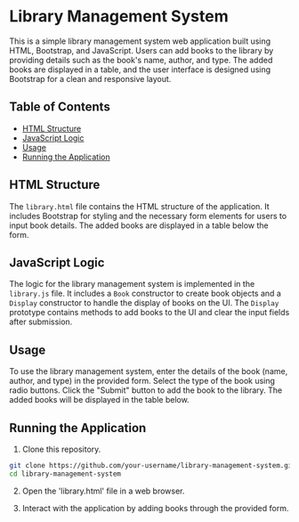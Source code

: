 # Library Management System

This is a simple library management system web application built using HTML, Bootstrap, and JavaScript. Users can add books to the library by providing details such as the book's name, author, and type. The added books are displayed in a table, and the user interface is designed using Bootstrap for a clean and responsive layout.

## Table of Contents

- [HTML Structure](#html-structure)
- [JavaScript Logic](#javascript-logic)
- [Usage](#usage)
- [Running the Application](#running-the-application)

## HTML Structure

The `library.html` file contains the HTML structure of the application. It includes Bootstrap for styling and the necessary form elements for users to input book details. The added books are displayed in a table below the form.

## JavaScript Logic

The logic for the library management system is implemented in the `library.js` file. It includes a `Book` constructor to create book objects and a `Display` constructor to handle the display of books on the UI. The `Display` prototype contains methods to add books to the UI and clear the input fields after submission.

## Usage

To use the library management system, enter the details of the book (name, author, and type) in the provided form. Select the type of the book using radio buttons. Click the "Submit" button to add the book to the library. The added books will be displayed in the table below.

## Running the Application

1. Clone this repository.

```bash
git clone https://github.com/your-username/library-management-system.git
cd library-management-system
```
2. Open the 'library.html' file in a web browser.

3. Interact with the application by adding books through the provided form.
